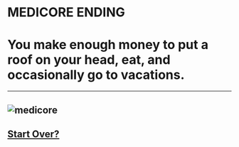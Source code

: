 # MEDICORE ENDING
# You make enough money to put a roof on your head, eat, and occasionally go to vacations.
---
![medicore](https://cdn1.vectorstock.com/i/1000x1000/99/85/scale-of-work-life-balance-business-and-leisure-vector-19719985.jpg)
---
## [Start Over?](../home.md)